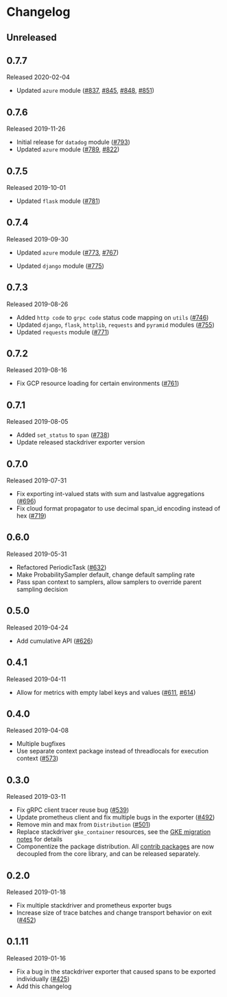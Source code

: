 # Changelog

## Unreleased

## 0.7.7
Released 2020-02-04
- Updated `azure` module
  ([#837](https://github.com/census-instrumentation/opencensus-python/pull/837),
   [#845](https://github.com/census-instrumentation/opencensus-python/pull/845),
   [#848](https://github.com/census-instrumentation/opencensus-python/pull/848),
   [#851](https://github.com/census-instrumentation/opencensus-python/pull/851))

## 0.7.6
Released 2019-11-26

- Initial release for `datadog` module
  ([#793](https://github.com/census-instrumentation/opencensus-python/pull/793))
- Updated `azure` module
  ([#789](https://github.com/census-instrumentation/opencensus-python/pull/789),
   [#822](https://github.com/census-instrumentation/opencensus-python/pull/822))

## 0.7.5
Released 2019-10-01

- Updated `flask` module
  ([#781](https://github.com/census-instrumentation/opencensus-python/pull/781))

## 0.7.4
Released 2019-09-30

- Updated `azure` module
  ([#773](https://github.com/census-instrumentation/opencensus-python/pull/773),
   [#767](https://github.com/census-instrumentation/opencensus-python/pull/767))

- Updated `django` module
  ([#775](https://github.com/census-instrumentation/opencensus-python/pull/775))

## 0.7.3
Released 2019-08-26

- Added `http code` to `grpc code` status code mapping on `utils`
  ([#746](https://github.com/census-instrumentation/opencensus-python/pull/746))
- Updated `django`, `flask`, `httplib`, `requests` and `pyramid` modules
  ([#755](https://github.com/census-instrumentation/opencensus-python/pull/755))
- Updated `requests` module
  ([#771](https://github.com/census-instrumentation/opencensus-python/pull/771))

## 0.7.2
Released 2019-08-16

- Fix GCP resource loading for certain environments
  ([#761](https://github.com/census-instrumentation/opencensus-python/pull/761))

## 0.7.1
Released 2019-08-05

- Added `set_status` to `span`
  ([#738](https://github.com/census-instrumentation/opencensus-python/pull/738))
- Update released stackdriver exporter version

## 0.7.0
Released 2019-07-31

- Fix exporting int-valued stats with sum and lastvalue aggregations
  ([#696](https://github.com/census-instrumentation/opencensus-python/pull/696))
- Fix cloud format propagator to use decimal span_id encoding instead of hex
  ([#719](https://github.com/census-instrumentation/opencensus-python/pull/719))

## 0.6.0
Released 2019-05-31

- Refactored PeriodicTask
  ([#632](https://github.com/census-instrumentation/opencensus-python/pull/632))
- Make ProbabilitySampler default, change default sampling rate
- Pass span context to samplers, allow samplers to override parent sampling
  decision

## 0.5.0
Released 2019-04-24

- Add cumulative API
  ([#626](https://github.com/census-instrumentation/opencensus-python/pull/626))

## 0.4.1
Released 2019-04-11

 - Allow for metrics with empty label keys and values
  ([#611](https://github.com/census-instrumentation/opencensus-python/pull/611),
  [#614](https://github.com/census-instrumentation/opencensus-python/pull/614))

## 0.4.0
Released 2019-04-08

- Multiple bugfixes
- Use separate context package instead of threadlocals for execution context
  ([#573](https://github.com/census-instrumentation/opencensus-python/pull/573))

## 0.3.0
Released 2019-03-11

- Fix gRPC client tracer reuse bug
  ([#539](https://github.com/census-instrumentation/opencensus-python/pull/539))
- Update prometheus client and fix multiple bugs in the exporter
  ([#492](https://github.com/census-instrumentation/opencensus-python/pull/492))
- Remove min and max from `Distribution`
  ([#501](https://github.com/census-instrumentation/opencensus-python/pull/501))
- Replace stackdriver `gke_container` resources, see the [GKE migration
  notes](https://cloud.google.com/monitoring/kubernetes-engine/migration#incompatible)
  for details
- Componentize the package distribution. All [contrib
  packages](https://github.com/census-instrumentation/opencensus-python/tree/master/contrib/)
  are now decoupled from the core library, and can be released separately.

## 0.2.0
Released 2019-01-18

- Fix multiple stackdriver and prometheus exporter bugs
- Increase size of trace batches and change transport behavior on exit
  ([#452](https://github.com/census-instrumentation/opencensus-python/pull/452))

## 0.1.11
Released 2019-01-16

- Fix a bug in the stackdriver exporter that caused spans to be exported
  individually
  ([#425](https://github.com/census-instrumentation/opencensus-python/pull/425))
- Add this changelog
